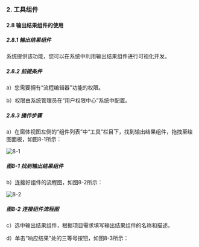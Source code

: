 ### 2. 工具组件

#### 2.8 输出结果组件的使用

##### 2.8.1 输出结果组件

系统提供该功能，您可以在系统中利用输出结果组件进行可视化开发。

##### 2.8.2 前提条件

a）您需要拥有“流程编辑器”功能的权限。

b）权限由系统管理员在“用户权限中心”系统中配置。

##### 2.8.3 操作步骤

a）在窗体视图左侧的“组件列表”中“工具”栏目下，找到输出结果组件，拖拽至绘图面板，如图8-1所示：

![8-1](https://www.feisuanyz.com/fsimage/zc-image/cz_22_1_1_01.png)

##### 图8-1 找到输出结果组件

b）连接好组件的流程图，如图8-2所示：

![8-2](https://www.feisuanyz.com/fsimage/zc-image/cz_22_1_1_02.png)

##### 图8-2 连接组件流程图

c）选中输出结果组件，根据项目需求填写输出结果组件的名称和描述。

d）单击“响应结果”处的三等号按钮，如图8-3所示：
